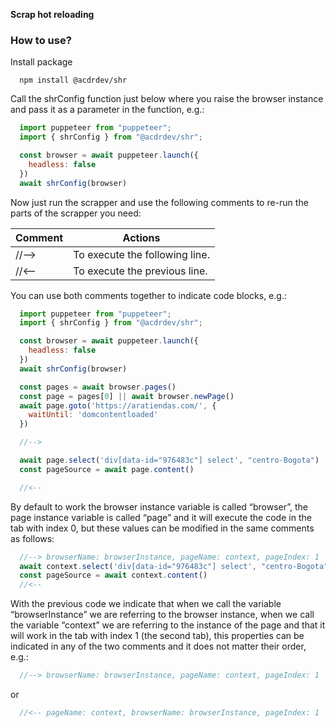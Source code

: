 **Scrap hot reloading**


### How to use?
Install package
```
  npm install @acdrdev/shr
```
Call the shrConfig function just below where you raise the browser instance and pass it as a parameter in the function, e.g.:
```javascript
  import puppeteer from "puppeteer";
  import { shrConfig } from "@acdrdev/shr";

  const browser = await puppeteer.launch({
    headless: false
  })
  await shrConfig(browser)
```
Now just run the scrapper and use the following comments to re-run the parts of the scrapper you need:

| Comment | Actions                        |
| ------- | ------------------------------ |
| //-->   | To execute the following line. |
| //<--   | To execute the previous line.  |

You can use both comments together to indicate code blocks, e.g.:
```javascript
  import puppeteer from "puppeteer";
  import { shrConfig } from "@acdrdev/shr";

  const browser = await puppeteer.launch({
    headless: false
  })
  await shrConfig(browser)

  const pages = await browser.pages()
  const page = pages[0] || await browser.newPage()
  await page.goto('https://aratiendas.com/', {
    waitUntil: 'domcontentloaded'
  })

  //-->

  await page.select('div[data-id="976483c"] select', "centro-Bogota")
  const pageSource = await page.content()

  //<--
```
By default to work the browser instance variable is called “browser”, the page instance variable is called “page” and it will execute the code in the tab with index 0, but these values can be modified in the same comments as follows:
```javascript
  //--> browserName: browserInstance, pageName: context, pageIndex: 1
  await context.select('div[data-id="976483c"] select', "centro-Bogota")
  const pageSource = await context.content()
  //<--
```
With the previous code we indicate that when we call the variable “browserInstance” we are referring to the browser instance, when we call the variable “context” we are referring to the instance of the page and that it will work in the tab with index 1 (the second tab), this properties can be indicated in any of the two comments and it does not matter their order, e.g.:
```javascript
  //--> browserName: browserInstance, pageName: context, pageIndex: 1
```
or
```javascript
  //<-- pageName: context, browserName: browserInstance, pageIndex: 1
```